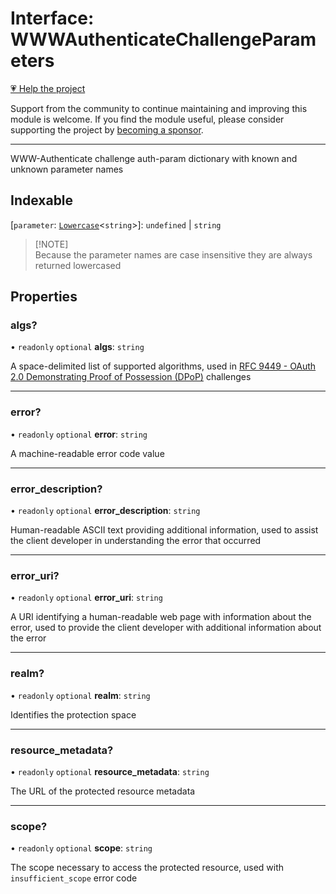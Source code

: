 # Interface: WWWAuthenticateChallengeParameters

[💗 Help the project](https://github.com/sponsors/panva)

Support from the community to continue maintaining and improving this module is welcome. If you find the module useful, please consider supporting the project by [becoming a sponsor](https://github.com/sponsors/panva).

***

WWW-Authenticate challenge auth-param dictionary with known and unknown parameter names

## Indexable

\[`parameter`: [`Lowercase`](https://www.typescriptlang.org/docs/handbook/2/template-literal-types.html#lowercasestringtype)\<`string`\>\]: `undefined` \| `string`

> [!NOTE]\
> Because the parameter names are case insensitive they are always returned lowercased

## Properties

### algs?

• `readonly` `optional` **algs**: `string`

A space-delimited list of supported algorithms, used in
[RFC 9449 - OAuth 2.0 Demonstrating Proof of Possession (DPoP)](https://www.rfc-editor.org/rfc/rfc9449.html)
challenges

***

### error?

• `readonly` `optional` **error**: `string`

A machine-readable error code value

***

### error\_description?

• `readonly` `optional` **error\_description**: `string`

Human-readable ASCII text providing additional information, used to assist the client developer
in understanding the error that occurred

***

### error\_uri?

• `readonly` `optional` **error\_uri**: `string`

A URI identifying a human-readable web page with information about the error, used to provide
the client developer with additional information about the error

***

### realm?

• `readonly` `optional` **realm**: `string`

Identifies the protection space

***

### resource\_metadata?

• `readonly` `optional` **resource\_metadata**: `string`

The URL of the protected resource metadata

***

### scope?

• `readonly` `optional` **scope**: `string`

The scope necessary to access the protected resource, used with `insufficient_scope` error code
